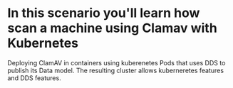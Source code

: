 # In this scenario you'll learn how scan a machine using Clamav with Kubernetes #

 Deploying ClamAV in containers using kuberenetes Pods that uses DDS to publish its Data model. The resulting cluster allows kuberneretes features and   DDS features.


